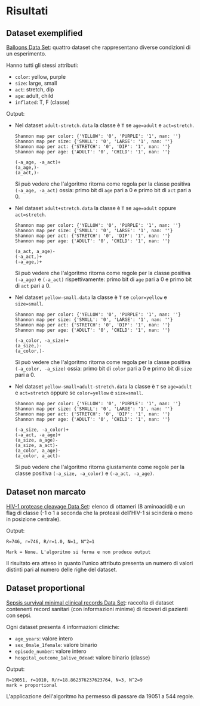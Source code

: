 # Risultati

## Dataset exemplified
[Balloons Data Set](https://archive.ics.uci.edu/ml/datasets/Balloons): quattro dataset che rappresentano diverse condizioni di un esperimento.

Hanno tutti gli stessi attributi:
- `color`: yellow, purple
- `size`: large, small
- `act`: stretch, dip
- `age`: adult, child
- `inflated`: T, F (classe)

Output:
- Nel dataset `adult-stretch.data` la classe è `T` se `age=adult` e `act=stretch`.
    ```
    Shannon map per color: {'YELLOW': '0', 'PURPLE': '1', nan: ''}
    Shannon map per size: {'SMALL': '0', 'LARGE': '1', nan: ''}
    Shannon map per act: {'STRETCH': '0', 'DIP': '1', nan: ''}
    Shannon map per age: {'ADULT': '0', 'CHILD': '1', nan: ''}

    (-a_age, -a_act)+
    (a_age,)-
    (a_act,)-
    ```
    Si può vedere che l'algoritmo ritorna come regola per la classe positiva `(-a_age, -a_act)` ossia: primo bit di `age` pari a 0 e primo bit di `act` pari a 0.

- Nel dataset `adult+stretch.data` la classe è `T` se `age=adult` oppure `act=stretch`.
    ```
    Shannon map per color: {'YELLOW': '0', 'PURPLE': '1', nan: ''}
    Shannon map per size: {'SMALL': '0', 'LARGE': '1', nan: ''}
    Shannon map per act: {'STRETCH': '0', 'DIP': '1', nan: ''}
    Shannon map per age: {'ADULT': '0', 'CHILD': '1', nan: ''}

    (a_act, a_age)-
    (-a_act,)+
    (-a_age,)+
    ```
    Si può vedere che l'algoritmo ritorna come regole per la classe positiva `(-a_age)` e `(-a_act)` rispettivamente: primo bit di `age` pari a 0 e primo bit di `act` pari a 0.

- Nel dataset `yellow-small.data` la classe è `T` se `color=yellow` e `size=small`.
    ```
    Shannon map per color: {'YELLOW': '0', 'PURPLE': '1', nan: ''}
    Shannon map per size: {'SMALL': '0', 'LARGE': '1', nan: ''}
    Shannon map per act: {'STRETCH': '0', 'DIP': '1', nan: ''}
    Shannon map per age: {'ADULT': '0', 'CHILD': '1', nan: ''}

    (-a_color, -a_size)+
    (a_size,)-
    (a_color,)-
    ```
    Si può vedere che l'algoritmo ritorna come regola per la classe positiva `(-a_color, -a_size)` ossia: primo bit di `color` pari a 0 e primo bit di `size` pari a 0.

- Nel dataset `yellow-small+adult-stretch.data` la classe è `T` se `age=adult` e `act=stretch` oppure se `color=yellow` e `size=small`.
    ```
    Shannon map per color: {'YELLOW': '0', 'PURPLE': '1', nan: ''}
    Shannon map per size: {'SMALL': '0', 'LARGE': '1', nan: ''}
    Shannon map per act: {'STRETCH': '0', 'DIP': '1', nan: ''}
    Shannon map per age: {'ADULT': '0', 'CHILD': '1', nan: ''}

    (-a_size, -a_color)+
    (-a_act, -a_age)+
    (a_size, a_age)-
    (a_size, a_act)-
    (a_color, a_age)-
    (a_color, a_act)-
    ```
    Si può vedere che l'algoritmo ritorna giustamente come regole per la classe positiva `(-a_size, -a_color)` e `(-a_act, -a_age)`.

## Dataset non marcato
[HIV-1 protease cleavage Data Set](https://archive.ics.uci.edu/ml/datasets/HIV-1+protease+cleavage): elenco di ottameri (8 aminoacidi) e un flag di classe (-1 o 1 a seconda che la proteasi dell'HIV-1 si scinderà o meno in posizione centrale).

Output:
```
R=746, r=746, R/r=1.0, N=1, N^2=1

Mark = None. L'algoritmo si ferma e non produce output
```
Il risultato era atteso in quanto l'unico attributo presenta un numero di valori distinti pari al numero delle righe del dataset.

## Dataset proportional
[Sepsis survival minimal clinical records Data Set](https://archive.ics.uci.edu/ml/datasets/Sepsis+survival+minimal+clinical+records): raccolta di dataset contenenti record sanitari (con informazioni minime) di ricoveri di pazienti con sepsi.

Ogni dataset presenta 4 informazioni cliniche:
- `age_years`: valore intero
- `sex_0male_1female`: valore binario
- `episode_number`: valore intero
- `hospital_outcome_1alive_0dead`: valore binario (classe)

Output:
```
R=19051, r=1010, R/r=18.862376237623764, N=3, N^2=9
mark = proportional
```
L'applicazione dell'algoritmo ha permesso di passare da 19051 a 544 regole.
